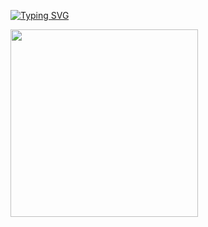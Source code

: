 [![Typing SVG](https://readme-typing-svg.demolab.com?font=Poppins&size=30&pause=1000&color=000000&background=FF141400&width=600&height=100&lines=Hello%2C+I'm+Hossam+Omar;I'm+a+JavaScript+developer+)](https://git.io/typing-svg)

<div id="header" >



<!-- 
![_______](https://user-images.githubusercontent.com/49618856/185707647-0166c8d1-b6ac-4c59-a58a-c9bac1711732.gif)
<h3>Be Creative</h3>
 -->
 
<img src="https://user-images.githubusercontent.com/49618856/188476055-c7ce2926-4dc4-461a-989e-995d77c03c47.png" width='300px'>
 
 </div>
 
<!-- 
<div id="header" align="center">
  
![kreatib](https://user-images.githubusercontent.com/49618856/174416413-3c11627e-a588-4293-ab79-9b3e73f69b79.png)

[![Top Langs](https://github-readme-stats.vercel.app/api/top-langs/?username=HossamMuhammedOmar&layout=compact&theme=vision-friendly-dark)](https://github.com/anuraghazra/github-readme-stats)

  [![GitHub Streak](http://github-readme-streak-stats.herokuapp.com?user=HossamMuhammedOmar&theme=dark&date_format=M%20j%5B%2C%20Y%5D)](https://git.io/streak-stats)
  
  [![Top Langs](https://github-readme-stats.vercel.app/api/top-langs/?username=HossamMuhammedOmar&layout=compact&theme=vision-friendly-dark)](https://github.com/anuraghazra/github-readme-stats)
  
  ![footer](https://user-images.githubusercontent.com/49618856/174416606-4f2010a2-2bca-4aed-83b5-3718204ff085.png)
  </div>
 -->
<!--
**HossamMuhammedOmar/HossamMuhammedOmar** is a ✨ _special_ ✨ repository because its `README.md` (this file) appears on your GitHub profile.
Here are some ideas to get you started:

![Top Langs](https://github-readme-stats.vercel.app/api/top-langs/?username=HossamMuhammedOmar&theme=tokyonight)
![GitHub stats](https://github-readme-stats.vercel.app/api?username=HossamMuhammedOmar&show_icons=true&theme=tokyonight)




- 🔭 I’m currently working on ...
- 🌱 I’m currently learning ...
- 👯 I’m looking to collaborate on ...
- 🤔 I’m looking for help with ...
- 💬 Ask me about ...
- 📫 How to reach me: ...
- 😄 Pronouns: ...
- ⚡ Fun fact: ...
-->
#
